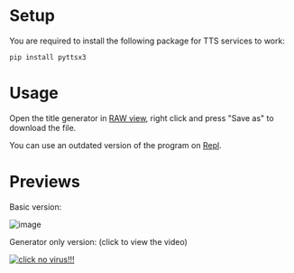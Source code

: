 # Setup
You are required to install the following package for TTS services to work:
```
pip install pyttsx3
```
# Usage 
Open the title generator in [RAW view](https://raw.githubusercontent.com/2dgeneralspam1/python-stuff/main/dhar-man/title-generator.py), right click and press "Save as" to download the file. 

You can use an outdated version of the program on [Repl](https://replit.com/@garfieldTheCat/dhar-man#main.py). 

# Previews

Basic version: 

![image](https://user-images.githubusercontent.com/71535863/132067647-b2afa8c5-dcd8-4530-b50d-aca84780cf9c.png)

Generator only version: (click to view the video) 

[![click no virus!!!](https://user-images.githubusercontent.com/71535863/132069794-b1a4469d-adec-47d6-9baa-294993ba56ff.png)](https://www.youtube.com/watch?v=KBujSYl1XRA)
